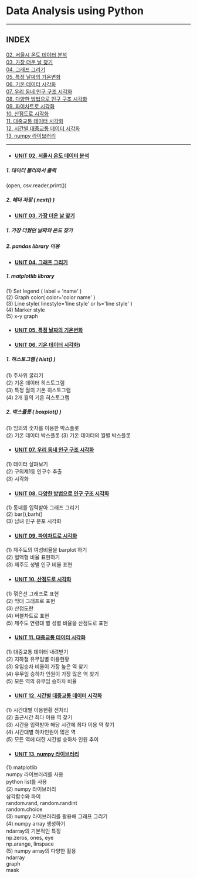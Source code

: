 # Data Analysis using Python
---
## INDEX
[02. 서울시 온도 데이터 분석](#unit-02-서울시-온도-데이터-분석)   
[03. 가장 더운 날 찾기](#unit-03-가장-더운-날-찾기)   
[04. 그래프 그리기](#unit-04-그래프-그리기)   
[05. 특정 날짜의 기온변화](#unit-05-특정-날짜의-기온변화)   
[06. 기온 데이터 시각화](#unit-06-기온-데이터-시각화)   
[07. 우리 동네 인구 구조 시각화](#unit-07-우리-동네-인구-구조-시각화)   
[08. 다양한 방법으로 인구 구조 시각화](#unit-08-다양한-방법으로-인구-구조-시각화)   
[09. 파이차트로 시각화](#unit-09-파이차트로-시각화)   
[10. 산점도로 시각화](#unit-10-산점도로-시각화)   
[11. 대중교통 데이터 시각화](#unit-11-대중교통-데이터-시각화)   
[12. 시간별 대중교통 데이터 시각화](#unit-12-시간별-대중교통-데이터-시각화)   
[13. numpy 라이브러리](#unit-13-numpy-라이브러리)   


---

* #### [UNIT 02. 서울시 온도 데이터 분석](https://github.com/ejcho3792/TIL/blob/master/Data_analysis_python/DA01_seoul_temperature/DA02_Seoul_temp_analysis.ipynb)
##### 1. 데이터 불러와서 출력
(open, csv.reader,print())
##### 2. 헤더 저장 ( next() )   

* #### [UNIT 03. 가장 더운 날 찾기](https://github.com/ejcho3792/TIL/blob/master/Data_analysis_python/DA01_seoul_temperature/DA03_Seoul_max_temp.ipynb)
##### 1. 가장 더웠던 날짜와 온도 찾기   
##### 2. pandas library 이용   

* #### [UNIT 04. 그래프 그리기](https://github.com/ejcho3792/TIL/blob/master/Data_analysis_python/DA02_visualization/DA04_graph_style.ipynb)
##### 1. matplotlib library   
(1) Set legend ( label = 'name' )   
(2) Graph color( color='color name' )   
(3) Line style( linestyle='line style' or ls='line style' )   
(4) Marker style   
(5) x-y graph   

* #### [UNIT 05. 특정 날짜의 기온변화](https://github.com/ejcho3792/TIL/blob/master/Data_analysis_python/DA02_visualization/DA05_oneday_temperature.ipynb)   

* #### [UNIT 06. 기온 데이터 시각화](https://github.com/ejcho3792/TIL/blob/master/Data_analysis_python/DA02_visualization/DA06_tmp_data_visualization.ipynb)) 
##### 1. 히스토그램 ( hist() )   
(1) 주사위 굴리기   
(2) 기온 데이터 히스토그램   
(3) 특정 월의 기온 히스토그램   
(4) 2개 월의 기온 히스토그램   
##### 2. 박스플롯 ( boxplot() )   
(1) 임의의 숫자를 이용한 박스플롯   
(2) 기온 데이터 박스플롯
(3) 기온 데이터의 월별 박스플롯

* #### [UNIT 07. 우리 동네 인구 구조 시각화](https://github.com/ejcho3792/TIL/blob/master/Data_analysis_python/DA03_population/DA07_population_visualization.ipynb)
(1) 데이터 살펴보기   
(2) 구의제1동 인구수 추출   
(3) 시각화   
* #### [UNIT 08. 다양한 방법으로 인구 구조 시각화](https://github.com/ejcho3792/TIL/blob/master/Data_analysis_python/DA03_population/DA08_population_barplot.ipynb)
(1) 동네를 입력받아 그래프 그리기   
(2) bar(),barh()   
(3) 남녀 인구 분포 시각화   
* #### [UNIT 09. 파이차트로 시각화](https://github.com/ejcho3792/TIL/blob/master/Data_analysis_python/DA03_population/DA09_population_pie_chart.ipynb)
(1) 제주도의 여성비율을 barplot 하기   
(2) 혈액형 비율 표현하기   
(3) 제주도 성별 인구 비율 표현   
* #### [UNIT 10. 산점도로 시각화](https://github.com/ejcho3792/TIL/blob/master/Data_analysis_python/DA03_population/DA10_population_scatter.ipynb)
(1) 꺾은선 그래프로 표현   
(2) 막대 그래프로 표현   
(3) 산점도란   
(4) 버블차트로 표현   
(5) 제주도 연령대 별 성별 비율을 산점도로 표현
* #### [UNIT 11. 대중교통 데이터 시각화](https://github.com/ejcho3792/TIL/blob/master/Data_analysis_python/DA04_transport/DA11_transport_visualization.ipynb)
(1) 대중교통 데이터 내려받기   
(2) 지하철 유무임별 이용현황   
(3) 유임승차 비율이 가장 높은 역 찾기   
(4) 유무임 승하차 인원이 가장 많은 역 찾기   
(5) 모든 역의 유무임 승하차 비율   
* #### [UNIT 12. 시간별 대중교통 데이터 시각화](https://github.com/ejcho3792/TIL/blob/master/Data_analysis_python/DA04_transport/DA12_transport_time_visualization.ipynb)
(1) 시간대별 이용현황 전처리   
(2) 출근시간 최다 이용 역 찾기   
(3) 시간을 입력받아 해당 시간에 최다 이용 역 찾기   
(4) 시간대별 하차인원이 많은 역   
(5) 모든 역에 대한 시간별 승하차 인원 추이   
* #### [UNIT 13. numpy 라이브러리](https://github.com/ejcho3792/TIL/blob/master/Data_analysis_python/DA05_python_library/DA13_Numpy_library.ipynb)
(1) matplotlib   
numpy 라이브러리를 사용   
python list를 사용   
(2) numpy 라이브러리   
삼각함수와 파이   
random.rand, random.randint   
random.choice   
(3) numpy 라이브러리를 활용해 그래프 그리기   
(4) numpy array 생성하기   
ndarray의 기본적인 특징   
np.zeros, ones, eye   
np.arange, linspace   
(5) numpy array의 다양한 활용   
ndarray   
graph   
mask   